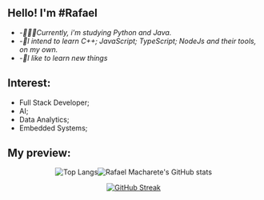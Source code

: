 
## Hello! I'm #Rafael

-  *-👨🏽‍💻Currently, i'm studying Python and Java.*
-  *-🚀I intend to learn C++; JavaScript; TypeScript; NodeJs and their tools, on my own.*
-  *-🌱I like to learn new things*

## Interest:
- Full Stack Developer;
- AI;
- Data Analytics;
- Embedded Systems;
  
## My preview:
<div align="center">
  
 ![Top Langs](https://github-readme-stats.vercel.app/api/top-langs/?username=RafaelMacharete&layout=compact&theme=one_dark_pro)![Rafael Macharete's GitHub stats](https://github-readme-stats.vercel.app/api?username=RafaelMacharete&show_icons=true&theme=one_dark_pro&height="1000")
 
[![GitHub Streak](https://streak-stats.demolab.com?user=RafaelMacharete&theme=one-dark-pro)](https://git.io/streak-stats)

